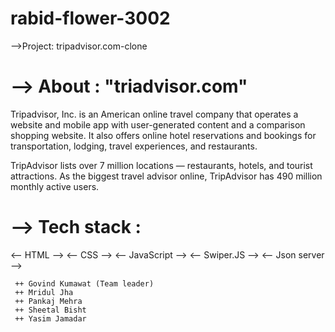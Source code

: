 # rabid-flower-3002

 -->Project: tripadvisor.com-clone

# --> About : "triadvisor.com"

 Tripadvisor, Inc. is an American online travel company that operates a website and mobile app with user-generated content and a comparison shopping website. It also offers online hotel reservations and bookings for transportation, lodging, travel experiences, and restaurants. 

 TripAdvisor lists over 7 million locations — restaurants, hotels, and tourist attractions. As the biggest travel advisor online, TripAdvisor has 490 million monthly active users. 

# --> Tech stack :

  <--  HTML  -->
  <--  CSS  -->
  <--  JavaScript  -->
  <--  Swiper.JS  --> 
  <--  Json server -->

     ++ Govind Kumawat (Team leader)
     ++ Mridul Jha 
     ++ Pankaj Mehra
     ++ Sheetal Bisht
     ++ Yasim Jamadar
